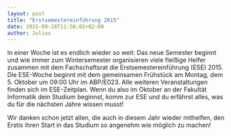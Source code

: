 ```yaml
---
layout: post
title: "Erstsemestereinführung 2015"
date: 2015-09-28T11:50:02+02:00
author: Julius
---
```


In einer Woche ist es endlich wieder so weit: Das neue Semester beginnt und wie immer zum Wintersemester organisieren viele fleißige Helfer zusammen mit dem Fachschaftsrat die Erstsemestereinführung (ESE) 2015. Die ESE-Woche beginnt mit dem gemeinsamen Frühstück am Montag, dem 5. Oktober um 09:00 Uhr im ABP/E023. Alle weiteren Veranstaltungen finden sich im ESE-Zeitplan. Wenn du also im Oktober an der Fakultät Informatik dein Studium beginnst, komm zur ESE und du erfährst alles, was du für die nächsten Jahre wissen musst!

Wir danken schon jetzt allen, die auch in diesem Jahr wieder mithelfen, den Erstis ihren Start in das Studium so angenehm wie möglich zu machen!

